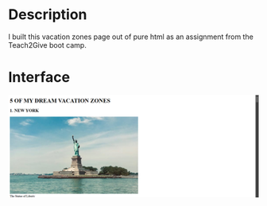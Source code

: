 # Description

I built this vacation zones page out of pure html as an assignment from the Teach2Give boot camp.

# Interface

<img src="./images/Screenshot (181).png" alt="">